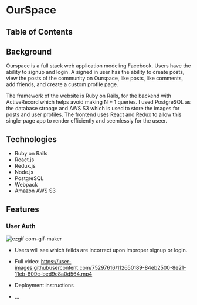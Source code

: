 # OurSpace

## Table of Contents

## Background

Ourspace is a full stack web application modeling Facebook. Users have the ability to signup and login. A signed in user has the ability to create posts, view the posts of the community on Ourspace, like posts, like comments, add friends, and create a custom profile page.

The framework of the website is Ruby on Rails, for the backend with ActiveRecord which helps avoid making N + 1 queries. I used PostgreSQL as the database stroage and AWS S3 which is used to store the images for posts and user profiles. The frontend uses React and Redux to allow this single-page app to render efficiently and seemlessly for the useer.

## Technologies

* Ruby on Rails
* React.js
* Redux.js
* Node.js
* PostgreSQL
* Webpack
* Amazon AWS S3

## Features

### User Auth

![ezgif com-gif-maker](https://user-images.githubusercontent.com/75297616/112651238-954fcf80-8e22-11eb-8e43-2a2f4cd0084f.gif)
* Users will see which feilds are incorrect upon improper signup or login.
- Full video: 
https://user-images.githubusercontent.com/75297616/112650189-84eb2500-8e21-11eb-809c-bed9e8a0d564.mp4




* Deployment instructions

* ...
